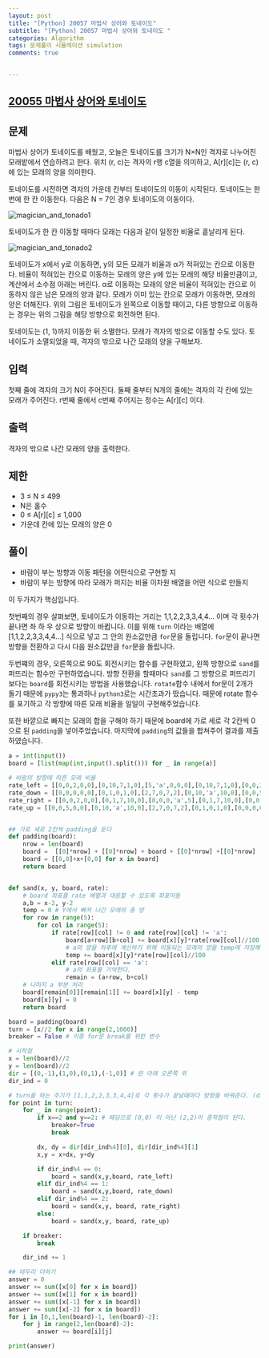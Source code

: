 ```yaml
---
layout: post
title: "[Python] 20057 마법사 상어와 토네이도"
subtitle: "[Python] 20057 마법사 상어와 토네이도 "
categories: Algorithm
tags: 문제풀이 시뮬레이션 simulation
comments: true


---
```

## [20055 마법사 상어와 토네이도](https://www.acmicpc.net/problem/20057)

## 문제
마법사 상어가 토네이도를 배웠고, 오늘은 토네이도를 크기가 N×N인 격자로 나누어진 모래밭에서 연습하려고 한다. 위치 (r, c)는 격자의 r행 c열을 의미하고, A[r][c]는 (r, c)에 있는 모래의 양을 의미한다.

토네이도를 시전하면 격자의 가운데 칸부터 토네이도의 이동이 시작된다. 토네이도는 한 번에 한 칸 이동한다. 다음은 N = 7인 경우 토네이도의 이동이다.

![magician_and_tonado1](https://yunsikus.github.io/assets/img/post_img/마법사상어와토네이도2.jpg)

토네이도가 한 칸 이동할 때마다 모래는 다음과 같이 일정한 비율로 흩날리게 된다.

![magician_and_tonado2](https://yunsikus.github.io/assets/img/post_img/마법사상어와토네이도1.jpg)


토네이도가 x에서 y로 이동하면, y의 모든 모래가 비율과 α가 적혀있는 칸으로 이동한다. 비율이 적혀있는 칸으로 이동하는 모래의 양은 y에 있는 모래의 해당 비율만큼이고, 계산에서 소수점 아래는 버린다. α로 이동하는 모래의 양은 비율이 적혀있는 칸으로 이동하지 않은 남은 모래의 양과 같다. 모래가 이미 있는 칸으로 모래가 이동하면, 모래의 양은 더해진다. 위의 그림은 토네이도가 왼쪽으로 이동할 때이고, 다른 방향으로 이동하는 경우는 위의 그림을 해당 방향으로 회전하면 된다.

토네이도는 (1, 1)까지 이동한 뒤 소멸한다. 모래가 격자의 밖으로 이동할 수도 있다. 토네이도가 소멸되었을 때, 격자의 밖으로 나간 모래의 양을 구해보자.


## 입력
첫째 줄에 격자의 크기 N이 주어진다. 둘째 줄부터 N개의 줄에는 격자의 각 칸에 있는 모래가 주어진다. r번째 줄에서 c번째 주어지는 정수는 A[r][c] 이다.

## 출력
격자의 밖으로 나간 모래의 양을 출력한다.

## 제한
- 3 ≤ N ≤ 499
- N은 홀수
- 0 ≤ A[r][c] ≤ 1,000
- 가운데 칸에 있는 모래의 양은 0

## 풀이

- 바람이 부는 방향과 이동 패턴을 어떤식으로 구현할 지
- 바람이 부는 방향에 따라 모래가 퍼지는 비율 이차원 배열을 어떤 식으로 만들지

이 두가지가 핵심입니다.

첫번째의 경우 살펴보면, 토네이도가 이동하는 거리는 1,1,2,2,3,3,4,4... 이며 각 횟수가 끝나면 좌 하 우 상으로 방향이 바뀝니다. 이를 위해 `turn` 이라는 배열에 [1,1,2,2,3,3,4,4...] 식으로 넣고 그 안의 원소값만큼 `for`문을 돌립니다. `for`문이 끝나면 방향을 전환하고 다시 다음 원소값만큼 `for`문을 돌립니다.

두번쨰의 경우, 오른쪽으로 90도 회전시키는 함수를 구현하였고, 왼쪽 방향으로 `sand`를 퍼뜨리는 함수만 구현하였습니다. 방향 전환을 할때마다 `sand`를 그 방향으로 퍼뜨리기 보다는 `board`를 회전시키는 방법을 사용했습니다. `rotate`함수 내에서 for문이 2개가 돌기 때문에 `pypy3`는 통과하나 `python3`로는 시간초과가 떴습니다. 때문에 rotate 함수를 포기하고 각 방향에 따른 모래 비율을 일일이 구현해주었습니다.

또한 바깥으로 빠지는 모래의 합을 구해야 하기 때문에 board에  가로 세로 각 2칸씩 0으로 된 `padding`을 넣어주었습니다. 마지막에 `padding`의 값들을 합쳐주어 결과를 제출하였습니다.

```python
a = int(input())
board = [list(map(int,input().split())) for _ in range(a)]

# 바람의 방향에 따른 모래 비율
rate_left = [[0,0,2,0,0],[0,10,7,1,0],[5,'a',0,0,0],[0,10,7,1,0],[0,0,2,0,0]]
rate_down = [[0,0,0,0,0],[0,1,0,1,0],[2,7,0,7,2],[0,10,'a',10,0],[0,0,5,0,0]]
rate_right = [[0,0,2,0,0],[0,1,7,10,0],[0,0,0,'a',5],[0,1,7,10,0],[0,0,2,0,0]]
rate_up = [[0,0,5,0,0],[0,10,'a',10,0],[2,7,0,7,2],[0,1,0,1,0],[0,0,0,0,0]]


## 가로 세로 2칸씩 padding을 둔다
def padding(board):
    nrow = len(board)
    board =  [[0]*nrow] + [[0]*nrow] + board + [[0]*nrow] +[[0]*nrow]
    board = [[0,0]+x+[0,0] for x in board]
    return board


def sand(x, y, board, rate):
    # board 좌표를 rate 배열과 대응할 수 있도록 좌표이동
    a,b = x-2, y-2
    temp = 0 # Y에서 빠져 나간 모래의 총 양
    for row in range(5):
        for col in range(5):
            if rate[row][col] != 0 and rate[row][col] != 'a':
                board[a+row][b+col] += board[x][y]*rate[row][col]//100
                # a의 양을 차후에 계산하기 위해 이동되는 모래의 양을 temp에 저장해둔다.
                temp += board[x][y]*rate[row][col]//100
            elif rate[row][col] == 'a':
                # a의 좌표를 기억한다.
                remain = (a+row, b+col)
    # 나머지 a 부분 처리
    board[remain[0]][remain[1]] += board[x][y] - temp
    board[x][y] = 0
    return board

board = padding(board)
turn = [x//2 for x in range(2,1000)]
breaker = False # 이중 for문 break를 위한 변수

# 시작점
x = len(board)//2
y = len(board)//2
dir = [(0,-1),(1,0),(0,1),(-1,0)] # 왼 아래 오른쪽 위
dir_ind = 0

# turn을 하는 주기가 [1,1,2,2,3,3,4,4]로 각 횟수가 끝날때마다 방향을 바꿔준다. (dir_ind에 1씩 더해준다.)
for point in turn:
    for _ in range(point):
        if x==2 and y==2: # 패딩으로 (0,0) 이 아닌 (2,2)이 종착점이 된다.
            breaker=True
            break

        dx, dy = dir[dir_ind%4][0], dir[dir_ind%4][1]
        x,y = x+dx, y+dy

        if dir_ind%4 == 0:
            board = sand(x,y,board, rate_left)
        elif dir_ind%4 == 1:
            board = sand(x,y,board, rate_down)
        elif dir_ind%4 == 2:
            board = sand(x,y, board, rate_right)
        else:
            board = sand(x,y, board, rate_up)

    if breaker:
        break

    dir_ind += 1

## 테두리 더하기
answer = 0
answer += sum([x[0] for x in board])
answer += sum([x[1] for x in board])
answer += sum([x[-1] for x in board])
answer += sum([x[-2] for x in board])
for i in [0,1,len(board)-1, len(board)-2]:
    for j in range(2,len(board)-2):
        answer += board[i][j]

print(answer)

```
